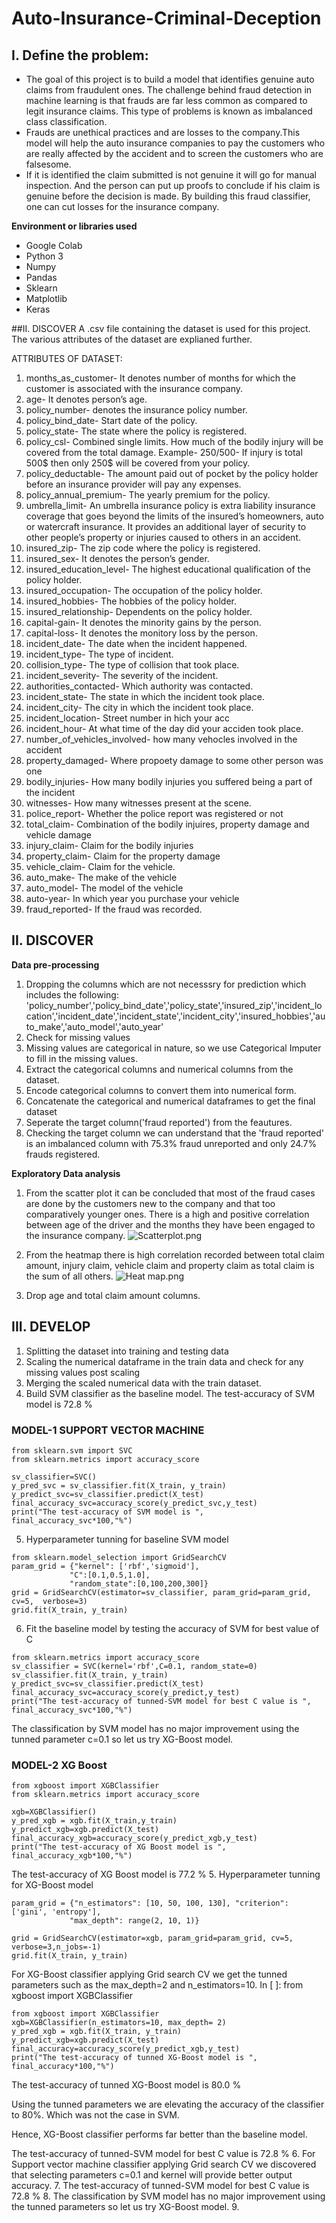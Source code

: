 # Auto-Insurance-Criminal-Deception

## I. Define the problem:
* The goal of this project is to build a model that identifies genuine auto claims from fraudulent ones. The challenge behind fraud detection in machine learning is that frauds are far less common as compared to legit insurance claims. This type of problems is known as imbalanced class classification.
* Frauds are unethical practices and are losses to the company.This model will help the auto insurance companies to pay the customers who are really affected by the accident and to screen the customers who are falsesome.
* If it is identified the claim submitted is not genuine it will go for manual inspection. And the person can put up proofs to conclude if his claim is genuine before the decision is made. By building this fraud classifier, one can cut losses for the insurance company.

**Environment or libraries used**

* Google Colab
* Python 3
* Numpy
* Pandas
* Sklearn
* Matplotlib
* Keras

##II. DISCOVER 
A .csv file containing the dataset is used for this project. The various attributes of the dataset are explianed further.

ATTRIBUTES OF DATASET:
1.	months_as_customer- It denotes number of months for which the customer is associated with the insurance company.
2.	age- It denotes person’s age.
3.	policy_number- denotes the insurance policy number.
4.	policy_bind_date- Start date of the policy.
5.	policy_state- The state where the policy is registered.
6.	policy_csl- Combined single limits. How much of the bodily injury will be covered from the total damage.
Example- 250/500- If injury is total 500$ then only 250$ will be covered from your policy.
7.	policy_deductable- The amount paid out of pocket by the policy holder before an insurance provider will pay any expenses.
8.	policy_annual_premium- The yearly premium for the policy.
9.	umbrella_limit- An umbrella insurance policy is extra liability insurance coverage that goes beyond the limits of the insured’s homeowners, auto or watercraft insurance. It provides an additional layer of security to other people’s property or injuries caused to others in an accident.
10.	insured_zip- The zip code where the policy is registered.
11.	insured_sex- It denotes the person’s gender.
12.	insured_education_level- The highest educational qualification of the policy holder.
13.	insured_occupation- The occupation of the policy holder.
14.	insured_hobbies- The hobbies of the policy holder.
15.	insured_relationship- Dependents on the policy holder.
16.	capital-gain- It denotes the minority gains by the person.
17.	capital-loss- It denotes the monitory loss by the person.
18.	incident_date- The date when the incident happened.
19.	incident_type- The type of incident.
20.	collision_type- The type of collision that took place.
21.	incident_severity- The severity of the incident.
22.	authorities_contacted- Which authority was contacted.
23.	incident_state- The state in which the incident took place.
24.	incident_city- The city in which the incident took place.
25.	incident_location- Street number in hich your acc
26.	incident_hour- At what time of the day did your acciden took place.
27.	number_of_vehicles_involved- how many vehocles involved in the accident
28.	property_damaged- Where propoety damage to some other person was one
29.	bodily_injuries- How many bodily injuries you suffered being a part of the incident
30.	witnesses- How many witnesses present at the scene.
31.	police_report- Whether the police report was registered or not
32.	total_claim- Combination of the bodily injuires, property damage and vehicle damage
33.	injury_claim- Claim for the bodily injuries
34.	property_claim- Claim for the property damage
35.	vehicle_claim- Claim for the vehicle.
36.	auto_make- The make of the vehicle
37.	auto_model- The model of the vehicle
38.	auto-year- In which year you purchase your vehicle
39.	fraud_reported- If the fraud was recorded.


## II. DISCOVER
**Data pre-processing**

1. Dropping the columns which are not necesssry for  prediction which includes the following: 'policy_number','policy_bind_date','policy_state','insured_zip','incident_location','incident_date','incident_state','incident_city','insured_hobbies','auto_make','auto_model','auto_year'
2. Check for missing values
3. Missing values are categorical in nature, so we use Categorical Imputer to fill in the missing values.
4. Extract the categorical columns and numerical columns from the dataset.
5. Encode categorical columns to convert them into numerical form.
6. Concatenate the categorical and numerical dataframes  to get the final dataset
7. Seperate the target column('fraud reported') from the feautures. 
8. Checking the target column we can understand that the 'fraud reported' is an imbalanced column with 75.3% fraud unreported and only 24.7% frauds registered.

**Exploratory Data analysis**
1. From the scatter plot it can be concluded that most of the fraud cases are done by the customers new to the company and that too comparatively younger ones. There is a high and positive correlation between age of the driver and the months they have been engaged to the insurance company.
![Scatterplot.png](https://github.com/Jimisha18/Auto-Insurance-Criminal-Deception/blob/main/Images/Scatterplot.png)

2. From the heatmap there is high correlation recorded between total claim amount, injury claim, vehicle claim and property claim as total claim is the sum of all others. 
![Heat map.png](https://github.com/Jimisha18/Auto-Insurance-Criminal-Deception/blob/main/Images/Heat%20map.png)

3. Drop age and total claim amount columns.

## III. DEVELOP
1. Splitting the dataset into training and testing data
2. Scaling the numerical dataframe in the train data and check for any missing values post scaling
3. Merging the scaled numerical data with the train dataset.
4. Build SVM classifier as the baseline model. The test-accuracy of SVM model is  72.8 %

### MODEL-1 SUPPORT VECTOR MACHINE
```
from sklearn.svm import SVC
from sklearn.metrics import accuracy_score

sv_classifier=SVC()
y_pred_svc = sv_classifier.fit(X_train, y_train)
y_predict_svc=sv_classifier.predict(X_test)
final_accuracy_svc=accuracy_score(y_predict_svc,y_test)
print("The test-accuracy of SVM model is ", final_accuracy_svc*100,"%")
```
5. Hyperparameter tunning for baseline SVM model
```
from sklearn.model_selection import GridSearchCV
param_grid = {"kernel": ['rbf','sigmoid'],
             "C":[0.1,0.5,1.0],
             "random_state":[0,100,200,300]}
grid = GridSearchCV(estimator=sv_classifier, param_grid=param_grid, cv=5,  verbose=3)
grid.fit(X_train, y_train)
```

6. Fit the baseline model by testing the accuracy of SVM for best value of C
```
from sklearn.metrics import accuracy_score
sv_classifier = SVC(kernel='rbf',C=0.1, random_state=0)
sv_classifier.fit(X_train, y_train)
y_predict_svc=sv_classifier.predict(X_test)
final_accuracy_svc=accuracy_score(y_predict,y_test)
print("The test-accuracy of tunned-SVM model for best C value is ", final_accuracy_svc*100,"%")
```
The classification by SVM model has no major improvement using the tunned parameter c=0.1 so let us try XG-Boost model.

### MODEL-2 XG Boost
```
from xgboost import XGBClassifier
from sklearn.metrics import accuracy_score

xgb=XGBClassifier()
y_pred_xgb = xgb.fit(X_train,y_train)
y_predict_xgb=xgb.predict(X_test)
final_accuracy_xgb=accuracy_score(y_predict_xgb,y_test)
print("The test-accuracy of XG Boost model is ", final_accuracy_xgb*100,"%")
```
The test-accuracy of XG Boost model is  77.2 %
5. Hyperparameter tunning for XG-Boost model
```
param_grid = {"n_estimators": [10, 50, 100, 130], "criterion": ['gini', 'entropy'],
             "max_depth": range(2, 10, 1)}
             
grid = GridSearchCV(estimator=xgb, param_grid=param_grid, cv=5,  verbose=3,n_jobs=-1)
grid.fit(X_train, y_train)
```
For XG-Boost classifier applying Grid search CV we get the tunned parameters such as the max_depth=2 and n_estimators=10.
In [ ]:
from xgboost import XGBClassifier

```
from xgboost import XGBClassifier
xgb=XGBClassifier(n_estimators=10, max_depth= 2)
y_pred_xgb = xgb.fit(X_train, y_train)
y_predict_xgb=xgb.predict(X_test)
final_accuracy=accuracy_score(y_predict_xgb,y_test)
print("The test-accuracy of tunned XG-Boost model is ", final_accuracy*100,"%")
```

The test-accuracy of tunned XG-Boost model is  80.0 %

Using the tunned parameters we are elevating the accuracy of the classifier to 80%. Which was not the case in SVM. 

Hence, XG-Boost classifier performs far better than the baseline model.






The test-accuracy of tunned-SVM model for best C value is  72.8 %
6. For Support vector machine classifier applying Grid search CV we discovered that selecting parameters c=0.1 and kernel will provide better output accuracy.
7. The test-accuracy of tunned-SVM model for best C value is  72.8 %
8. The classification by SVM model has no major improvement using the tunned parameters so let us try XG-Boost model.
9. 
